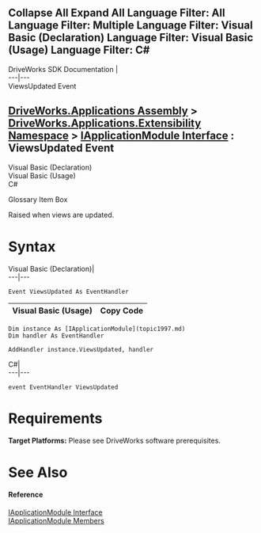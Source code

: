        

 Collapse All Expand All  Language Filter: All  Language Filter: Multiple  Language Filter: Visual Basic (Declaration) Language Filter: Visual Basic (Usage) Language Filter: C#  
---  
DriveWorks SDK Documentation  |   
---|---  
ViewsUpdated Event   
  
[DriveWorks.Applications Assembly](topic13.md) > [DriveWorks.Applications.Extensibility Namespace](topic1995.md) > [IApplicationModule Interface](topic1997.md) : ViewsUpdated Event  
---  
  
Visual Basic (Declaration)    
Visual Basic (Usage)    
C# 

Glossary Item Box

Raised when views are updated. 

# Syntax

Visual Basic (Declaration)|   
---|---  
      
    
    Event ViewsUpdated As EventHandler  
  
Visual Basic (Usage)| Copy Code  
---|---  
      
    
    Dim instance As [IApplicationModule](topic1997.md)
    Dim handler As EventHandler
     
    AddHandler instance.ViewsUpdated, handler  
  
C#|   
---|---  
      
    
    event EventHandler ViewsUpdated  
  
# Requirements

**Target Platforms:** Please see DriveWorks software prerequisites.

# See Also

#### Reference

[IApplicationModule Interface](topic1997.md)   
[IApplicationModule Members](topic1998.md)


